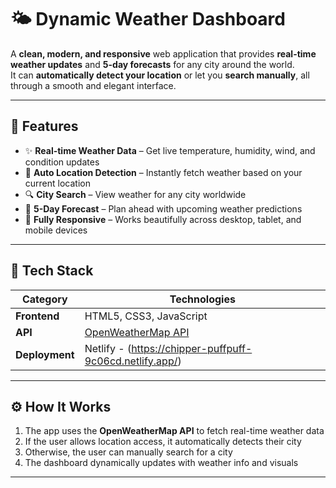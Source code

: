 # 🌤️ Dynamic Weather Dashboard

A **clean, modern, and responsive** web application that provides **real-time weather updates** and **5-day forecasts** for any city around the world.  
It can **automatically detect your location** or let you **search manually**, all through a smooth and elegant interface.  

---

## 🚀 Features

- ✨ **Real-time Weather Data** – Get live temperature, humidity, wind, and condition updates  
- 📍 **Auto Location Detection** – Instantly fetch weather based on your current location  
- 🔍 **City Search** – View weather for any city worldwide  
- 📆 **5-Day Forecast** – Plan ahead with upcoming weather predictions 
- 📱 **Fully Responsive** – Works beautifully across desktop, tablet, and mobile devices  

---

## 🧩 Tech Stack

| Category | Technologies |
|-----------|--------------|
| **Frontend** | HTML5, CSS3, JavaScript|
| **API** | [OpenWeatherMap API](https://openweathermap.org/api) |
| **Deployment** | Netlify - (https://chipper-puffpuff-9c06cd.netlify.app/) |

---

## ⚙️ How It Works

1. The app uses the **OpenWeatherMap API** to fetch real-time weather data  
2. If the user allows location access, it automatically detects their city  
3. Otherwise, the user can manually search for a city  
4. The dashboard dynamically updates with weather info and visuals  

---
